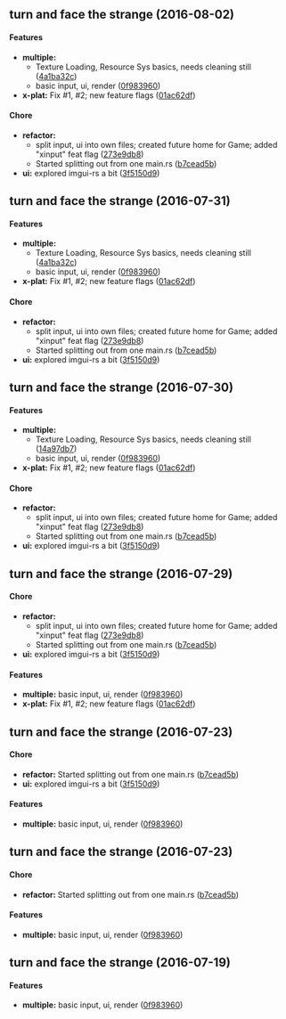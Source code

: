 <a name=""></a>
##  turn and face the strange (2016-08-02)


#### Features

* **multiple:**
  *  Texture Loading, Resource Sys basics, needs cleaning still ([4a1ba32c](https://gitlab.com/daholland/grimalpha/commit/4a1ba32c4cc54c34f1eaeeb39426de604c4aa239))
  *  basic input, ui, render ([0f983960](https://gitlab.com/daholland/grimalpha/commit/0f983960cc3398bcba405f72992741a43461b124))
* **x-plat:**  Fix #1, #2; new feature flags ([01ac62df](https://gitlab.com/daholland/grimalpha/commit/01ac62df73200d5bd1cbcf660831ffb7ac4e0039))

#### Chore

* **refactor:**
  *  split input, ui into own files; created future home for Game; added "xinput" feat flag ([273e9db8](https://gitlab.com/daholland/grimalpha/commit/273e9db8844bf20bbed06da15c8948434f84e314))
  *  Started splitting out from one main.rs ([b7cead5b](https://gitlab.com/daholland/grimalpha/commit/b7cead5b6630f04619c2726918f6a6f3fb286bdb))
* **ui:**  explored imgui-rs a bit ([3f5150d9](https://gitlab.com/daholland/grimalpha/commit/3f5150d9fd6d6b880939e279ff594e3c780216dd))



<a name=""></a>
##  turn and face the strange (2016-07-31)


#### Features

* **multiple:**
  *  Texture Loading, Resource Sys basics, needs cleaning still ([4a1ba32c](https://gitlab.com/daholland/grimalpha/commit/4a1ba32c4cc54c34f1eaeeb39426de604c4aa239))
  *  basic input, ui, render ([0f983960](https://gitlab.com/daholland/grimalpha/commit/0f983960cc3398bcba405f72992741a43461b124))
* **x-plat:**  Fix #1, #2; new feature flags ([01ac62df](https://gitlab.com/daholland/grimalpha/commit/01ac62df73200d5bd1cbcf660831ffb7ac4e0039))

#### Chore

* **refactor:**
  *  split input, ui into own files; created future home for Game; added "xinput" feat flag ([273e9db8](https://gitlab.com/daholland/grimalpha/commit/273e9db8844bf20bbed06da15c8948434f84e314))
  *  Started splitting out from one main.rs ([b7cead5b](https://gitlab.com/daholland/grimalpha/commit/b7cead5b6630f04619c2726918f6a6f3fb286bdb))
* **ui:**  explored imgui-rs a bit ([3f5150d9](https://gitlab.com/daholland/grimalpha/commit/3f5150d9fd6d6b880939e279ff594e3c780216dd))



<a name=""></a>
##  turn and face the strange (2016-07-30)


#### Features

* **multiple:**
  *  Texture Loading, Resource Sys basics, needs cleaning still ([14a97db7](https://gitlab.com/daholland/grimalpha/commit/14a97db702e0d4c63e416c59f54a0cdedd090d1a))
  *  basic input, ui, render ([0f983960](https://gitlab.com/daholland/grimalpha/commit/0f983960cc3398bcba405f72992741a43461b124))
* **x-plat:**  Fix #1, #2; new feature flags ([01ac62df](https://gitlab.com/daholland/grimalpha/commit/01ac62df73200d5bd1cbcf660831ffb7ac4e0039))

#### Chore

* **refactor:**
  *  split input, ui into own files; created future home for Game; added "xinput" feat flag ([273e9db8](https://gitlab.com/daholland/grimalpha/commit/273e9db8844bf20bbed06da15c8948434f84e314))
  *  Started splitting out from one main.rs ([b7cead5b](https://gitlab.com/daholland/grimalpha/commit/b7cead5b6630f04619c2726918f6a6f3fb286bdb))
* **ui:**  explored imgui-rs a bit ([3f5150d9](https://gitlab.com/daholland/grimalpha/commit/3f5150d9fd6d6b880939e279ff594e3c780216dd))



<a name=""></a>
##  turn and face the strange (2016-07-29)


#### Chore

* **refactor:**
  *  split input, ui into own files; created future home for Game; added "xinput" feat flag ([273e9db8](https://gitlab.com/daholland/grimalpha/commit/273e9db8844bf20bbed06da15c8948434f84e314))
  *  Started splitting out from one main.rs ([b7cead5b](https://gitlab.com/daholland/grimalpha/commit/b7cead5b6630f04619c2726918f6a6f3fb286bdb))
* **ui:**  explored imgui-rs a bit ([3f5150d9](https://gitlab.com/daholland/grimalpha/commit/3f5150d9fd6d6b880939e279ff594e3c780216dd))

#### Features

* **multiple:**  basic input, ui, render ([0f983960](https://gitlab.com/daholland/grimalpha/commit/0f983960cc3398bcba405f72992741a43461b124))
* **x-plat:**  Fix #1, #2; new feature flags ([01ac62df](https://gitlab.com/daholland/grimalpha/commit/01ac62df73200d5bd1cbcf660831ffb7ac4e0039))



<a name=""></a>
##  turn and face the strange (2016-07-23)


#### Chore

* **refactor:**  Started splitting out from one main.rs ([b7cead5b](https://gitlab.com/daholland/grimalpha/commit/b7cead5b6630f04619c2726918f6a6f3fb286bdb))
* **ui:**  explored imgui-rs a bit ([3f5150d9](https://gitlab.com/daholland/grimalpha/commit/3f5150d9fd6d6b880939e279ff594e3c780216dd))

#### Features

* **multiple:**  basic input, ui, render ([0f983960](https://gitlab.com/daholland/grimalpha/commit/0f983960cc3398bcba405f72992741a43461b124))



<a name=""></a>
##  turn and face the strange (2016-07-23)


#### Chore

* **refactor:**  Started splitting out from one main.rs ([b7cead5b](https://gitlab.com/daholland/grimalpha/commit/b7cead5b6630f04619c2726918f6a6f3fb286bdb))

#### Features

* **multiple:**  basic input, ui, render ([0f983960](https://gitlab.com/daholland/grimalpha/commit/0f983960cc3398bcba405f72992741a43461b124))



<a name=""></a>
##  turn and face the strange (2016-07-19)


#### Features

* **multiple:**  basic input, ui, render ([0f983960](https://gitlab.com/daholland/grimalpha/commit/0f983960cc3398bcba405f72992741a43461b124))



